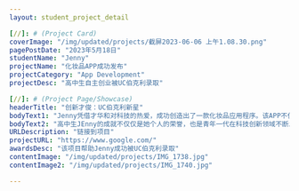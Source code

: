 ```yaml
---
layout: student_project_detail

[//]: # (Project Card)
coverImage: "/img/updated/projects/截屏2023-06-06 上午1.08.30.png"
pagePostDate: "2023年5月18日"
studentName: "Jenny"
projectName: "化妆品APP成功发布"
projectCategory: "App Development"
projectDesc: "高中生自主创业被UC伯克利录取"

[//]: # (Project Page/Showcase)
headerTitle: "创新才俊：UC伯克利新星"
bodyText1: "Jenny凭借才华和对科技的热爱，成功创造出了一款化妆品应用程序。该APP不仅汇集了化妆品的种类、功能和价格信息，而且通过智能算法推荐适合用户的产品，成为了化妆品购买者的必备工具。她成功地将科技与生活紧密结合，让化妆品消费者在享受技术带来便利的同时，也能更好地了解和选择适合自己的产品。她的这种创新意识和实践精神，为我们展示了新时代年轻人的无穷可能。"
bodyText2: "高中生JEnny的成就不仅仅是她个人的荣誉，也是青年一代在科技创新领域不断发展的证明。Jenny的经历告诉我们，只要有梦想和毅力，就能创造出属于自己的世界，为社会带来积极的影响。我们对Jenny的未来充满期待，相信她在UC伯克利的学习和生活中，将继续展现才华和魅力，成为新一代科技创新者的杰出代表。"
URLDescription: "链接到项目"
projectURL: "https://www.google.com/"
awardsDesc: "该项目帮助Jenny成功被UC伯克利录取"
contentImage: "/img/updated/projects/IMG_1738.jpg"
contentImage2: "/img/updated/projects/IMG_1740.jpg"

---
```

